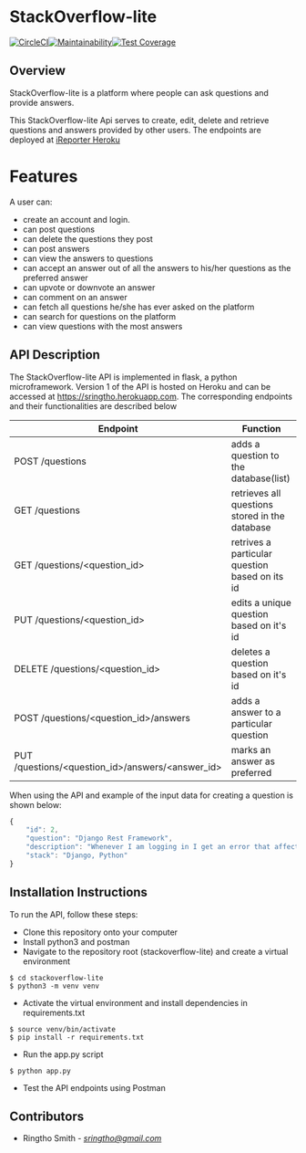# StackOverflow-lite 

[![CircleCI](https://circleci.com/gh/ringtho/stackoverflow-lite/tree/api.svg?style=shield)](https://circleci.com/gh/ringtho/stackoverflow-lite/?branch=api)[![Maintainability](https://api.codeclimate.com/v1/badges/f8432418761ae69b0fe8/maintainability)](https://codeclimate.com/github/ringtho/stackoverflow-lite/maintainability)[![Test Coverage](https://api.codeclimate.com/v1/badges/f8432418761ae69b0fe8/test_coverage)](https://codeclimate.com/github/ringtho/stackoverflow-lite/test_coverage)


## Overview
StackOverflow-lite is a platform where people can ask questions and provide answers.

This StackOverflow-lite Api serves to create, edit, delete and retrieve questions and answers provided by other users.
The endpoints are deployed at [iReporter Heroku](https://sringtho.herokuapp.com)

# Features

A user can:

- create an account and login.
- can post questions
- can delete the questions they post
- can post answers
- can view the answers to questions
- can accept an answer out of all the answers to his/her questions as the preferred answer
- can upvote or downvote an answer
- can comment on an answer
- can fetch all questions he/she has ever asked on the platform
- can search for questions on the platform
- can view questions with the most answers

## API Description ##
The StackOverflow-lite API is implemented in flask, a python microframework. Version 1 of the API is hosted on Heroku and can be accessed at https://sringtho.herokuapp.com.
The corresponding endpoints and their functionalities are described below

|Endpoint                                       | Function                          
|-----------------------------------------------|----------------------------------------------
|POST /questions                                    | adds a question to the database(list)
|GET /questions                                     | retrieves all questions stored in the database
|GET /questions/<question_id>                       | retrives a particular question based on its id
|PUT /questions/<question_id>                       | edits a unique question based on it's id 
|DELETE /questions/<question_id>                    | deletes a question based on it's id
|POST /questions/<question_id>/answers              | adds a answer to a particular question
|PUT /questions/<question_id>/answers/<answer_id>   | marks an answer as preferred

When using the API and example of the input data for creating a question is shown below:
```javascript
{
    "id": 2,
    "question": "Django Rest Framework",
    "description": "Whenever I am logging in I get an error that affects my applicati",
    "stack": "Django, Python"
}
```

## Installation Instructions
To run the API, follow these steps:
* Clone this repository onto your computer
* Install python3 and postman
* Navigate to the repository root (stackoverflow-lite) and create a virtual environment
```
$ cd stackoverflow-lite
$ python3 -m venv venv
```
* Activate the virtual environment and install dependencies in requirements.txt
```
$ source venv/bin/activate
$ pip install -r requirements.txt
```
* Run the app.py script
```
$ python app.py
```
* Test the API endpoints using Postman

## Contributors
* Ringtho Smith - *sringtho@gmail.com*
